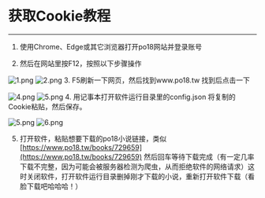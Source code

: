 # 获取Cookie教程
***

1. 使用Chrome、Edge或其它浏览器打开po18网站并登录账号

2. 然后在网站里按F12，按照以下步骤操作

![1.png](https://dd-static.jd.com/ddimg/jfs/t1/210543/36/16027/514633/61e64bf4E0ad08fc5/c82b9efc59457f71.png)
![2.png](https://dd-static.jd.com/ddimg/jfs/t1/207774/14/16158/229243/61e64bf4Ea47b3568/eb9d72881dfa6087.png)
3. F5刷新一下网页，然后找到www.po18.tw 找到后点击一下

![4.png](https://dd-static.jd.com/ddimg/jfs/t1/102743/38/22098/277671/61e64bf4E5bbdcb49/2302d0d90c95d488.png)
![5.png](https://dd-static.jd.com/ddimg/jfs/t1/142916/12/27061/24512/61e64bf3Ec9877a56/355349afd1a3f1b1.png)
4. 用记事本打开软件运行目录里的config.json 将复制的Cookie粘贴，然后保存。

![5.png](https://dd-static.jd.com/ddimg/jfs/t1/142916/12/27061/24512/61e64bf3Ec9877a56/355349afd1a3f1b1.png)
![6.png](https://dd-static.jd.com/ddimg/jfs/t1/140033/33/26607/31202/61e64bf3E9e461d21/4a3b5823bf4161f4.png)

5. 打开软件，粘贴想要下载的po18小说链接，类似[https://www.po18.tw/books/729659](https://www.po18.tw/books/729659) 然后回车等待下载完成（有一定几率下载不完整，因为可能会被服务器检测为爬虫，从而拒绝软件的网络请求）这时关闭软件，打开软件运行目录删掉刚才下载的小说，重新打开软件下载（看脸下载吧哈哈哈！）
